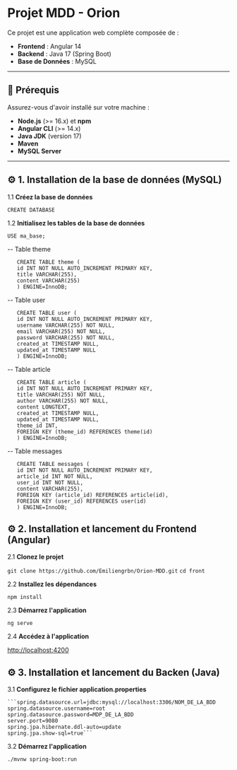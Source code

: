 # Projet MDD - Orion

Ce projet est une application web complète composée de :
- **Frontend** : Angular 14
- **Backend** : Java 17 (Spring Boot)
- **Base de Données** : MySQL

---

## 📂 Prérequis

Assurez-vous d'avoir installé sur votre machine :
- **Node.js** (>= 16.x) et **npm**
- **Angular CLI** (>= 14.x)
- **Java JDK** (version 17)
- **Maven**
- **MySQL Server**

---

## ⚙️ 1. Installation de la base de données (MySQL)

1.1 **Créez la base de données**

   ```CREATE DATABASE```

1.2 **Initialisez les tables de la base de données**

   ```USE ma_base;```

-- Table theme
   ```
      CREATE TABLE theme (
      id INT NOT NULL AUTO_INCREMENT PRIMARY KEY,
      title VARCHAR(255),
      content VARCHAR(255)
      ) ENGINE=InnoDB;
   ```

-- Table user
   ```
      CREATE TABLE user (
      id INT NOT NULL AUTO_INCREMENT PRIMARY KEY,
      username VARCHAR(255) NOT NULL,
      email VARCHAR(255) NOT NULL,
      password VARCHAR(255) NOT NULL,
      created_at TIMESTAMP NULL,
      updated_at TIMESTAMP NULL
      ) ENGINE=InnoDB;
   ```

-- Table article
   ```
      CREATE TABLE article (
      id INT NOT NULL AUTO_INCREMENT PRIMARY KEY,
      title VARCHAR(255) NOT NULL,
      author VARCHAR(255) NOT NULL,
      content LONGTEXT,
      created_at TIMESTAMP NULL,
      updated_at TIMESTAMP NULL,
      theme_id INT,
      FOREIGN KEY (theme_id) REFERENCES theme(id)
      ) ENGINE=InnoDB;
   ```

-- Table messages
   ```
      CREATE TABLE messages (
      id INT NOT NULL AUTO_INCREMENT PRIMARY KEY,
      article_id INT NOT NULL,
      user_id INT NOT NULL,
      content VARCHAR(255),
      FOREIGN KEY (article_id) REFERENCES article(id),
      FOREIGN KEY (user_id) REFERENCES user(id)
      ) ENGINE=InnoDB;
   ```

## ⚙️ 2. Installation et lancement du Frontend (Angular)

2.1 **Clonez le projet**

   ```git clone https://github.com/Emiliengrbn/Orion-MDD.git```
   ```cd front```

2.2 **Installez les dépendances**

   ```npm install```

2.3 **Démarrez l'application**

   ```ng serve```

2.4 **Accédez à l'application**

   [http://localhost:4200](http://localhost:4200)
   

## ⚙️ 3. Installation et lancement du Backen (Java)

3.1 **Configurez le fichier application.properties**

    ```spring.datasource.url=jdbc:mysql://localhost:3306/NOM_DE_LA_BDD
    spring.datasource.username=root
    spring.datasource.password=MDP_DE_LA_BDD
    server.port=9080
    spring.jpa.hibernate.ddl-auto=update
    spring.jpa.show-sql=true```

3.2 **Démarrez l'application**

   ```./mvnw spring-boot:run```
